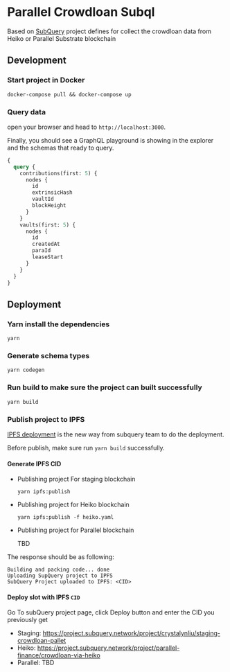 # Parallel Crowdloan Subql

Based on [SubQuery](https://www.subquery.network/) project defines for collect the crowdloan data from Heiko or Parallel Substrate blockchain

## Development

### Start project in Docker

```
docker-compose pull && docker-compose up
```

### Query data

open your browser and head to `http://localhost:3000`.

Finally, you should see a GraphQL playground is showing in the explorer and the schemas that ready to query.

```graphql
{
  query {
    contributions(first: 5) {
      nodes {
        id
        extrinsicHash
        vaultId
        blockHeight
      }
    }
    vaults(first: 5) {
      nodes {
        id
        createdAt
        paraId
        leaseStart
      }
    }
  }
}
```

## Deployment

### Yarn install the dependencies

```
yarn
```

### Generate schema types

```
yarn codegen
```

### Run build to make sure the project can built successfully

```
yarn build
```

### Publish project to IPFS

[IPFS deployment](https://doc.subquery.network/publish/ipfs/#) is the new way from subquery team to do the deployment.

Before publish, make sure run `yarn build` successfully.

#### Generate IPFS CID

- Publishing project For staging blockchain

  ```
  yarn ipfs:publish
  ```

- Publishing project for Heiko blockchain

  ```
  yarn ipfs:publish -f heiko.yaml
  ```

- Publishing project for Parallel blockchain

  TBD

The response should be as following:

```
Building and packing code... done
Uploading SupQuery project to IPFS
SubQuery Project uploaded to IPFS: <CID>
```

#### Deploy slot with IPFS `CID`

Go To subQuery project page, click Deploy button and enter the CID you previously get

- Staging: https://project.subquery.network/project/crystalynliu/staging-crowdloan-pallet
- Heiko: https://project.subquery.network/project/parallel-finance/crowdloan-via-heiko
- Parallel: TBD
